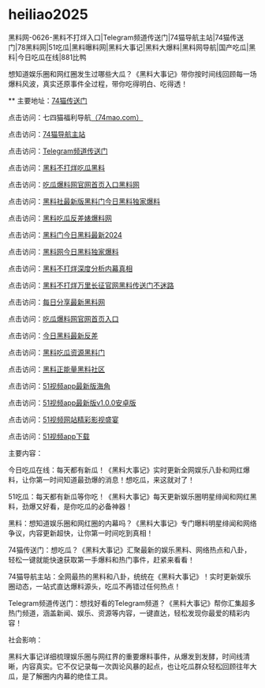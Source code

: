 # heiliao2025
黑料网-0626-黑料不打烊入口|Telegram频道传送门|74猫导航主站|74猫传送门|78黑料网|51吃瓜|黑料曝料网|黑料大事记|黑料大爆料|黑料网导航|国产吃瓜|黑料|今日吃瓜在线|881比鸭

想知道娱乐圈和网红圈发生过哪些大瓜？《黑料大事记》带你按时间线回顾每一场爆料风波，真实还原事件全过程，带你吃得明白、吃得透！

** 主要地址：<a href="https://74mao.com/">74猫传送门</a>

点击访问：七四猫福利导航<a href="https://74mao.com/">（74mao.com）</a>

点击访问：<a href="https://74mao.com/">74猫导航主站</a>

点击访问：<a href="https://74mao.com/">Telegram频道传送门</a>

点击访问：<a href="https://heiliao476.pages.dev/">黑料不打烊吃瓜黑料</a>

点击访问：<a href="https://heiliao738.pages.dev/">吃瓜爆料网官网首页入口黑料网</a>

点击访问：<a href="https://heiliao4876.pages.dev/">黑料社最新版黑料门今日黑料独家爆料</a>

点击访问：<a href="https://heiliao823.pages.dev/">黑料吃瓜反差婊爆料网</a>

点击访问：<a href="https://heiliao785.pages.dev/">黑料门今日黑料最新2024</a>

点击访问：<a href="https://heiliao485.pages.dev/">黑料网今日黑料独家爆料</a>

点击访问：<a href="https://heiliao829.pages.dev/">黑料不打烊深度分析内幕真相</a>

点击访问：<a href="https://heiliao2537.pages.dev/">黑料不打烊万里长征官网黑料传送门不迷路</a>

点击访问：<a href="https://heiliao929.pages.dev/">每日分享最新黑料网</a>

点击访问：<a href="https://chigua278.pages.dev/">吃瓜爆料网官网首页入口</a>

点击访问：<a href="https://heiliao918.pages.dev/">今日黑料最新反差</a>

点击访问：<a href="https://heiliao827.pages.dev/">黑料吃瓜资源黑料门</a>

点击访问：<a href="https://heiliao029.pages.dev/">黑料正能量黑料社区</a>

点击访问：<a href="https://hj-625.pages.dev/">51视频app最新版海角</a>

点击访问：<a href="https://hj-624.pages.dev/">51视频app最新版v1.0.0安卓版</a>

点击访问：<a href="https://hj-617.pages.dev/">51视频网站精彩影视盛宴</a>

点击访问：<a href="https://hj-611.pages.dev/">51视频app下载</a>

主要内容：

今日吃瓜在线：每天都有新瓜！《黑料大事记》实时更新全网娱乐八卦和网红爆料，让你第一时间知道最劲爆的消息！想吃瓜，来这就对了！

51吃瓜：每天都有新瓜等你吃！《黑料大事记》每天更新娱乐圈明星绯闻和网红黑料，劲爆又好看，是你吃瓜的必备神器！

黑料：想知道娱乐圈和网红圈的内幕吗？《黑料大事记》专门曝料明星绯闻和网络争议，内容更新超快，让你第一时间吃到真相！

74猫传送门：想吃瓜？《黑料大事记》汇聚最新的娱乐黑料、网络热点和八卦，轻松一键就能快速获取第一手爆料和热门事件，赶紧来看看！

74猫导航主站：全网最热的黑料和八卦，统统在《黑料大事记》！实时更新娱乐圈动态，一站式直达爆料源头，吃瓜不再错过任何热点！

Telegram频道传送门：想找好看的Telegram频道？《黑料大事记》帮你汇集超多热门频道，涵盖新闻、娱乐、资源等内容，一键直达，轻松发现你最爱的精彩内容！

社会影响：

黑料大事记详细梳理娱乐圈与网红界的重要爆料事件，从爆发到发酵，时间线清晰，内容真实。它不仅记录每一次舆论风暴的起点，也让吃瓜群众轻松回顾往年大瓜，是了解圈内内幕的绝佳工具。

<span style="display:none;">[Canonical link](）</span>
